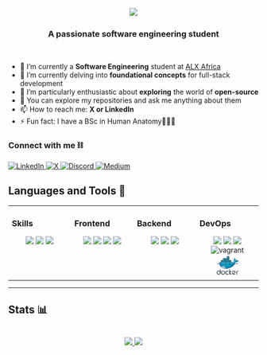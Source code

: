 <p align="center">
  <a href="https://github.com/ebube-ochemba"><img src="https://readme-typing-svg.demolab.com?font=Fira+Code&size=40&pause=1000&width=600&height=100&lines=Hello 👋, I'm Ebube 👨🏽‍💻..."></a>
  <h3 align="center">A passionate software engineering student</h3>
</p>
<br/>

- 🔭 I’m currently a **Software Engineering** student at [ALX Africa](https://www.alxafrica.com/)
- 🌱 I’m currently delving into **foundational concepts** for full-stack development
- 🤔 I’m particularly enthusiastic about **exploring** the world of **open-source**
- 💬 You can explore my repositories and ask me anything about them
- 📫 How to reach me: **X or LinkedIn**
- ⚡ Fun fact: I have a BSc in Human Anatomy👨🏽‍🎓

<h3 align="left">Connect with me ⛓</h3>
<p align="left">
  <a href="https://linkedin.com/in/ebube-ochemba" target="blank">
    <img img alt="LinkedIn" src="https://img.shields.io/badge/linkedin-%230077B5.svg?&style=for-the-badge&logo=linkedin&logoColor=white"  height="25px"/>
  </a>
  <a href="https://twitter.com/ebube116" target="blank">
    <img img alt="X" src="https://img.shields.io/badge/x-%231DA1F2.svg?&style=for-the-badge&logo=x&logoColor=white" alt="" height="25"/>
  </a>
   <a href="https://discordapp.com/users/1191370695603662999" target="blank">
    <img img alt="Discord" src="https://img.shields.io/badge/discord-%231DA1F2.svg?&style=for-the-badge&logo=discord&logoColor=white" alt="" height="25"/>
  </a>
   </a>
   <a href="https://medium.com/@ebube116" target="blank">
    <img img alt="Medium" src="https://img.shields.io/badge/medium-%231DA1F2.svg?&style=for-the-badge&logo=discord&logoColor=white" alt="" height="25"/>
  </a>
</p>


## Languages and Tools 🧰
<table><tr><td valign="top" width="20%">

### Skills
<div align="center">  
<img src="https://skillicons.dev/icons?i=c"/>
<img src="https://skillicons.dev/icons?i=py"/>
<img src="https://skillicons.dev/icons?i=regex"/>
</div>

</td><td valign="top" width="20%">


### Frontend  
<div align="center">
<img src="https://skillicons.dev/icons?i=html"/>
<img src="https://skillicons.dev/icons?i=css"/>
<img src="https://skillicons.dev/icons?i=js"/>
<img src="https://skillicons.dev/icons?i=jquery"/>
</div>

</td><td valign="top" width="20%">


### Backend  
<div align="center">  
<img src="https://skillicons.dev/icons?i=flask"/>
<img src="https://skillicons.dev/icons?i=mysql"/>
<img src="https://skillicons.dev/icons?i=nginx"/>
</div>

</td><td valign="top" width="20%">


### DevOps  
<div align="center">
<img src="https://skillicons.dev/icons?i=linux"/>
<img src="https://skillicons.dev/icons?i=bash"/>
<img src="https://skillicons.dev/icons?i=git"/>
<img src="https://www.vectorlogo.zone/logos/vagrantup/vagrantup-icon.svg" alt="vagrant" width="45" height="45"/>
<img src="https://raw.githubusercontent.com/devicons/devicon/master/icons/docker/docker-original-wordmark.svg" alt="docker" width="45" height="45"/>
</div>

</td></tr></table>

---

## Stats 📊
<br/>

<div align="center">
  <a href="https://github.com/ebube-ochemba?tab=repositories">
    <img src="https://github-readme-stats.vercel.app/api/top-langs/?username=ebube-ochemba&theme=radical"/>
  </a>
  <a href="https://github.com/ebube-ochemba?tab=repositories">
    <img src="https://github-readme-stats.vercel.app/api?username=ebube-ochemba&line_height=40&show_icons=true&theme=radical"/>
  </a>
</div>
